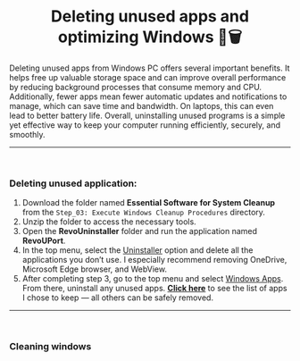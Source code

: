 <h1 align="center">Deleting unused apps and optimizing Windows 🧹🗑️</h1>

Deleting unused apps from  Windows PC offers several important benefits. It helps free up valuable storage space and can improve overall performance by reducing background processes that consume memory and CPU. 
Additionally, fewer apps mean fewer automatic updates and notifications to manage, which can save time and bandwidth. On laptops, this can even lead to better battery life. Overall, uninstalling unused programs is a simple yet effective way to keep your computer running efficiently, securely, and smoothly.

---
<p>&nbsp;</p>

### Deleting unused application:
1. Download the folder named **Essential Software for System Cleanup** from the `Step_03: Execute Windows Cleanup Procedures` directory.
2. Unzip the folder to access the necessary tools.
3. Open the **RevoUninstaller** folder and run the application named **RevoUPort**.
3. In the top menu, select the [Uninstaller](Images/1.png) option and delete all the applications you don’t use. I especially recommend removing OneDrive, Microsoft Edge browser, and WebView.
4. After completing step 3, go to the top menu and select [Windows Apps](Images/2.png). From there, uninstall any unused apps. [**Click here**](Images/3.png) to see the list of apps I chose to keep — all others can be safely removed.







---
<p>&nbsp;</p>

### Cleaning windows

